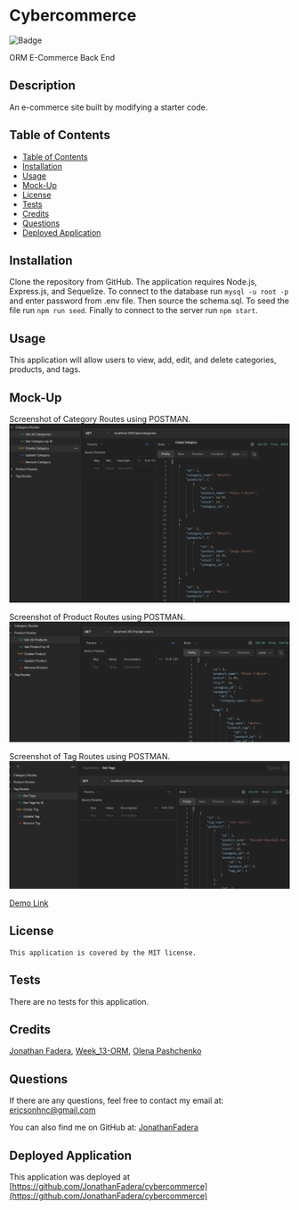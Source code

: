 # Cybercommerce

![Badge](https://img.shields.io/badge/License-MIT-blue.svg)

ORM E-Commerce Back End

## Description 
An e-commerce site built by modifying a starter code.

## Table of Contents 
  - [Table of Contents](#table-of-contents)
  - [Installation](#installation)
  - [Usage](#usage)
  - [Mock-Up](#mock-up)
  - [License](#license)
  - [Tests](#tests)
  - [Credits](#credits)
  - [Questions](#questions)
  - [Deployed Application](#deployed-application)

## Installation
Clone the repository from GitHub. The application requires Node.js, Express.js, and Sequelize. To connect to the database run `mysql -u root -p` and enter password from .env file. Then source the schema.sql. To seed the file run `npm run seed`. Finally to connect to the server run `npm start`.

## Usage
This application will allow users to view, add, edit, and delete categories, products, and tags.

## Mock-Up
 Screenshot of Category Routes using POSTMAN.
![screenshot of the category request](./assets/images/Get%20Categories.png)

 Screenshot of Product Routes using POSTMAN.
![screenshot of the product request](./assets/images/GET%20Products.png)

 Screenshot of Tag Routes using POSTMAN.
![screenshot of the tag request](./assets/images/GET%20Tags.png)

[Demo Link](https://watch.screencastify.com/v/9P9UPb2jg7IeL8K5pOo6)

## License
    This application is covered by the MIT license.

## Tests
There are no tests for this application. 

## Credits
[Jonathan Fadera](https://github.com/JonathanFadera), [Week_13-ORM](https://ucb.bootcampcontent.com/UCB-Coding-Bootcamp/UCB-VIRT-FSF-PT-01-2023-U-LOLC/-/tree/main/Week_13_ORM),  [Olena Pashchenko](https://github.com/UserOlena/)

## Questions
If there are any questions, feel free to contact my email at: ericsonhnc@gmail.com

You can also find me on GitHub at: [JonathanFadera](https://www.github.com/JonathanFadera)

## Deployed Application
This application was deployed at [https://github.com/JonathanFadera/cybercommerce](https://github.com/JonathanFadera/cybercommerce)
